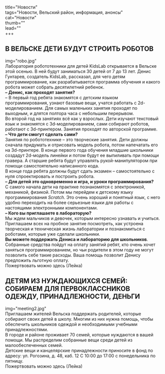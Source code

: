 title="Новости"  
tags="Новости, Вельский район, информация, анонсы"  
cat="Новости"  
thumb=""  
lead=""  
+++

## В ВЕЛЬСКЕ ДЕТИ БУДУТ СТРОИТЬ РОБОТОВ
img="robo.jpg"      
Лаборатория робототехники для детей KidsLab открывается в Вельске этой осенью. В ней будут заниматься 30 детей от 7 до 13 лет. Денис Гунтарев, создатель KidsLab, рассказал, для чего детям программирование, как разрабатывается программа обучения и какого робота может собрать десятилетний ребенок.  
**– Денис, как проходят занятия?**  
– В первый год ребята знакомятся с детским языком программирования, узнают базовые вещи, учатся работать с 2d-моделированием. Для самых маленьких занятия проходят по выходным, и длятся полтора часа с небольшим перерывом.  
Во второй год на занятиях всё как у взрослых. Дети изучают текстовый язык и знакомятся с 3d-моделированием, сами собирают роботов, работают с 3d-принтером. Занятия проходят по авторской программе.  
**– Что дети смогут сделать сами?**  
Занятия по робототехнике – это творческие занятия. Дети должны сначала придумать и отрисовать модель робота, потом напечатать его на 3d-принтере. В конце первого года обучения младшие школьники создадут 2d-модель линейки и потом будут ее выпиливать при помощи гравера. А старшие ребята будут управлять рукой-манипулятором при помощи самостоятельно написанного кода.  
В конце года ребята должны будут сдать экзамен – самостоятельно с нуля спроектировать и построить робота.  
**– Для детей это одновременно и игра, и уроки программирования?**  
С самого начала дети на практике познакомятся с электроникой, механикой, физикой. Потом мы перейдем к детскому языку программирования *Scratch*. Это очень хороший и понятный язык, с него удобно переходить на более серьезные языки для работы с настоящими электронными компонентами.  
**– Кого вы приглашаете в лабораторую?**  
Мы ждем мальчиков и девочек, которым интересно узнавать и учиться. Приглашаем всех на пробное занятие посмотреть, как устроена творческая и техническая жизнь лаборатории и познакомиться с роботами, которые уже сделали школьники.    
**Вы можете поддержать Дениса и лабораторию для школьников**. Собранные средства пойдут на оплату занятий ребят, кто очень хочет заняться программированием, но чьи родители в этом году не могут позволить себе такие расходы. Ваша помощь позволит Денису предложить льготную оплату.    
Пожертвовать можно здесь (Лейка)


## ДЕТЯМ ИЗ НУЖДАЮЩИХСЯ СЕМЕЙ: СОБИРАЕМ ДЛЯ ПЕРВОКЛАССНИКОВ ОДЕЖДУ, ПРИНАДЛЕЖНОСТИ, ДЕНЬГИ
img="meeting2.jpg"    
Приглашаем жителей Вельска поддержать родителей, которые собирают своих детей в школу. Многим из них нужна помощь, чтобы обеспечить школьников одеждой и необходимыми учебными принадлежностями.   
В городе и районе проживает 70 семей, которые нуждаются в вашей помощи. Мы распределим собранные вещи среди детей из малообеспеченных семей.   
Детские вещи и канцелярские принадлежности приносите в фонд по адресу: ул. Рогозина, д. 48, каб. 12
С 10:00 до 17:00 с понедельника по пятницу.  
Пожертвовать можно здесь (Лейка)
